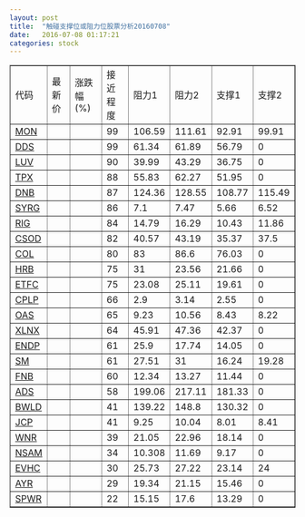 ```yaml
---
layout: post
title:  "触碰支撑位或阻力位股票分析20160708"
date:   2016-07-08 01:17:21
categories: stock
---
```

<script type="text/javascript">
var stockList = []
stockList.push('gb_mon');
stockList.push('gb_dds');
stockList.push('gb_luv');
stockList.push('gb_tpx');
stockList.push('gb_dnb');
stockList.push('gb_syrg');
stockList.push('gb_rig');
stockList.push('gb_csod');
stockList.push('gb_col');
stockList.push('gb_hrb');
stockList.push('gb_etfc');
stockList.push('gb_cplp');
stockList.push('gb_oas');
stockList.push('gb_xlnx');
stockList.push('gb_endp');
stockList.push('gb_sm');
stockList.push('gb_fnb');
stockList.push('gb_ads');
stockList.push('gb_bwld');
stockList.push('gb_jcp');
stockList.push('gb_wnr');
stockList.push('gb_nsam');
stockList.push('gb_evhc');
stockList.push('gb_ayr');
stockList.push('gb_spwr');
</script>
<table border="1">
 <tr>
 <td>代码</td>
 <td>最新价</td>
 <td>涨跌幅(%)</td>
 <td>接近程度</td>
 <td>阻力1</td>
 <td>阻力2</td>
 <td>支撑1</td>
 <td>支撑2</td>
</tr>
  <tr id="mon" class="green">
  <td><a href="http://stock.finance.sina.com.cn/usstock/quotes/MON.html" target="_blank">MON</a></td><td></td><td></td><td>99</td><td>106.59</td><td>111.61</td><td>92.91</td><td>99.91</td></tr>
  <tr id="dds" class="red">
  <td><a href="http://stock.finance.sina.com.cn/usstock/quotes/DDS.html" target="_blank">DDS</a></td><td></td><td></td><td>99</td><td>61.34</td><td>61.89</td><td>56.79</td><td>0</td></tr>
  <tr id="luv" class="red">
  <td><a href="http://stock.finance.sina.com.cn/usstock/quotes/LUV.html" target="_blank">LUV</a></td><td></td><td></td><td>90</td><td>39.99</td><td>43.29</td><td>36.75</td><td>0</td></tr>
  <tr id="tpx" class="red">
  <td><a href="http://stock.finance.sina.com.cn/usstock/quotes/TPX.html" target="_blank">TPX</a></td><td></td><td></td><td>88</td><td>55.83</td><td>62.27</td><td>51.95</td><td>0</td></tr>
  <tr id="dnb" class="red">
  <td><a href="http://stock.finance.sina.com.cn/usstock/quotes/DNB.html" target="_blank">DNB</a></td><td></td><td></td><td>87</td><td>124.36</td><td>128.55</td><td>108.77</td><td>115.49</td></tr>
  <tr id="syrg" class="red">
  <td><a href="http://stock.finance.sina.com.cn/usstock/quotes/SYRG.html" target="_blank">SYRG</a></td><td></td><td></td><td>86</td><td>7.1</td><td>7.47</td><td>5.66</td><td>6.52</td></tr>
  <tr id="rig" class="green">
  <td><a href="http://stock.finance.sina.com.cn/usstock/quotes/RIG.html" target="_blank">RIG</a></td><td></td><td></td><td>84</td><td>14.79</td><td>16.29</td><td>10.43</td><td>11.86</td></tr>
  <tr id="csod" class="green">
  <td><a href="http://stock.finance.sina.com.cn/usstock/quotes/CSOD.html" target="_blank">CSOD</a></td><td></td><td></td><td>82</td><td>40.57</td><td>43.19</td><td>35.37</td><td>37.5</td></tr>
  <tr id="col" class="red">
  <td><a href="http://stock.finance.sina.com.cn/usstock/quotes/COL.html" target="_blank">COL</a></td><td></td><td></td><td>80</td><td>83</td><td>86.6</td><td>76.03</td><td>0</td></tr>
  <tr id="hrb" class="red">
  <td><a href="http://stock.finance.sina.com.cn/usstock/quotes/HRB.html" target="_blank">HRB</a></td><td></td><td></td><td>75</td><td>31</td><td>23.56</td><td>21.66</td><td>0</td></tr>
  <tr id="etfc" class="red">
  <td><a href="http://stock.finance.sina.com.cn/usstock/quotes/ETFC.html" target="_blank">ETFC</a></td><td></td><td></td><td>75</td><td>23.08</td><td>25.11</td><td>19.61</td><td>0</td></tr>
  <tr id="cplp" class="red">
  <td><a href="http://stock.finance.sina.com.cn/usstock/quotes/CPLP.html" target="_blank">CPLP</a></td><td></td><td></td><td>66</td><td>2.9</td><td>3.14</td><td>2.55</td><td>0</td></tr>
  <tr id="oas" class="green">
  <td><a href="http://stock.finance.sina.com.cn/usstock/quotes/OAS.html" target="_blank">OAS</a></td><td></td><td></td><td>65</td><td>9.23</td><td>10.56</td><td>8.43</td><td>8.22</td></tr>
  <tr id="xlnx" class="red">
  <td><a href="http://stock.finance.sina.com.cn/usstock/quotes/XLNX.html" target="_blank">XLNX</a></td><td></td><td></td><td>64</td><td>45.91</td><td>47.36</td><td>42.37</td><td>0</td></tr>
  <tr id="endp" class="red">
  <td><a href="http://stock.finance.sina.com.cn/usstock/quotes/ENDP.html" target="_blank">ENDP</a></td><td></td><td></td><td>61</td><td>25.9</td><td>17.74</td><td>14.05</td><td>0</td></tr>
  <tr id="sm" class="red">
  <td><a href="http://stock.finance.sina.com.cn/usstock/quotes/SM.html" target="_blank">SM</a></td><td></td><td></td><td>61</td><td>27.51</td><td>31</td><td>16.24</td><td>19.28</td></tr>
  <tr id="fnb" class="red">
  <td><a href="http://stock.finance.sina.com.cn/usstock/quotes/FNB.html" target="_blank">FNB</a></td><td></td><td></td><td>60</td><td>12.34</td><td>13.27</td><td>11.44</td><td>0</td></tr>
  <tr id="ads" class="red">
  <td><a href="http://stock.finance.sina.com.cn/usstock/quotes/ADS.html" target="_blank">ADS</a></td><td></td><td></td><td>58</td><td>199.06</td><td>217.11</td><td>181.33</td><td>0</td></tr>
  <tr id="bwld" class="red">
  <td><a href="http://stock.finance.sina.com.cn/usstock/quotes/BWLD.html" target="_blank">BWLD</a></td><td></td><td></td><td>41</td><td>139.22</td><td>148.8</td><td>130.32</td><td>0</td></tr>
  <tr id="jcp" class="green">
  <td><a href="http://stock.finance.sina.com.cn/usstock/quotes/JCP.html" target="_blank">JCP</a></td><td></td><td></td><td>41</td><td>9.25</td><td>10.04</td><td>8.01</td><td>8.41</td></tr>
  <tr id="wnr" class="red">
  <td><a href="http://stock.finance.sina.com.cn/usstock/quotes/WNR.html" target="_blank">WNR</a></td><td></td><td></td><td>39</td><td>21.05</td><td>22.96</td><td>18.14</td><td>0</td></tr>
  <tr id="nsam" class="red">
  <td><a href="http://stock.finance.sina.com.cn/usstock/quotes/NSAM.html" target="_blank">NSAM</a></td><td></td><td></td><td>34</td><td>10.308</td><td>11.69</td><td>9.17</td><td>0</td></tr>
  <tr id="evhc" class="red">
  <td><a href="http://stock.finance.sina.com.cn/usstock/quotes/EVHC.html" target="_blank">EVHC</a></td><td></td><td></td><td>30</td><td>25.73</td><td>27.22</td><td>23.14</td><td>24</td></tr>
  <tr id="ayr" class="green">
  <td><a href="http://stock.finance.sina.com.cn/usstock/quotes/AYR.html" target="_blank">AYR</a></td><td></td><td></td><td>29</td><td>19.34</td><td>21.15</td><td>15.46</td><td>0</td></tr>
  <tr id="spwr" class="red">
  <td><a href="http://stock.finance.sina.com.cn/usstock/quotes/SPWR.html" target="_blank">SPWR</a></td><td></td><td></td><td>22</td><td>15.15</td><td>17.6</td><td>13.29</td><td>0</td></tr>
</table>
